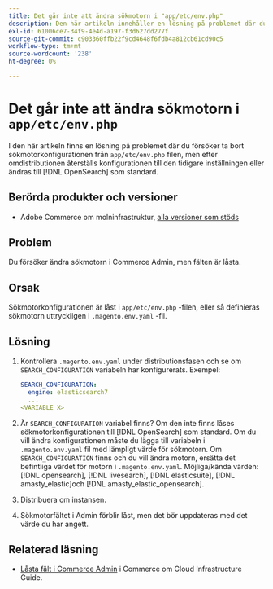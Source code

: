 ```yaml
---
title: Det går inte att ändra sökmotorn i "app/etc/env.php"
description: Den här artikeln innehåller en lösning på problemet där du försöker byta sökmotor i Commerce Admin, men fälten är låsta.
exl-id: 61006ce7-34f9-4e4d-a197-f3d627dd277f
source-git-commit: c903360ffb22f9cd4648f6fdb4a812cb61cd90c5
workflow-type: tm+mt
source-wordcount: '238'
ht-degree: 0%

---
```


# Det går inte att ändra sökmotorn i `app/etc/env.php`

I den här artikeln finns en lösning på problemet där du försöker ta bort sökmotorkonfigurationen från `app/etc/env.php` filen, men efter omdistributionen återställs konfigurationen till den tidigare inställningen eller ändras till [!DNL OpenSearch] som standard.

## Berörda produkter och versioner

* Adobe Commerce om molninfrastruktur, [alla versioner som stöds](https://magento.com/sites/default/files/magento-software-lifecycle-policy.pdf)

## Problem

Du försöker ändra sökmotorn i Commerce Admin, men fälten är låsta.

## Orsak

Sökmotorkonfigurationen är låst i `app/etc/env.php` -filen, eller så definieras sökmotorn uttryckligen i `.magento.env.yaml` -fil.

## Lösning

1. Kontrollera `.magento.env.yaml` under distributionsfasen och se om `SEARCH_CONFIGURATION` variabeln har konfigurerats. Exempel:

   ```yaml
   SEARCH_CONFIGURATION:
     engine: elasticsearch7
     ...
   <VARIABLE X>
   ```

1. Är  `SEARCH_CONFIGURATION` variabel finns? Om den inte finns låses sökmotorkonfigurationen till [!DNL OpenSearch] som standard. Om du vill ändra konfigurationen måste du lägga till variabeln i `.magento.env.yaml` fil med lämpligt värde för sökmotorn. Om `SEARCH_CONFIGURATION` finns och du vill ändra motorn, ersätta det befintliga värdet för motorn i `.magento.env.yaml`. Möjliga/kända värden: [!DNL opensearch], [!DNL livesearch], [!DNL elasticsuite], [!DNL amasty_elastic]och [!DNL amasty_elastic_opensearch].
1. Distribuera om instansen.
1. Sökmotorfältet i Admin förblir låst, men det bör uppdateras med det värde du har angett.

## Relaterad läsning

* [Låsta fält i Commerce Admin](/help/troubleshooting/miscellaneous/locked-fields-in-magento-admin.md) i Commerce om Cloud Infrastructure Guide.
